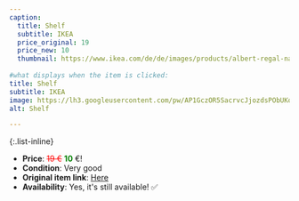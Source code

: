 ```yaml
---
caption:
  title: Shelf
  subtitle: IKEA
  price_original: 19
  price_new: 10
  thumbnail: https://www.ikea.com/de/de/images/products/albert-regal-nadelholz__0088996_pe220776_s5.jpg
  
#what displays when the item is clicked:
title: Shelf
subtitle: IKEA
image: https://lh3.googleusercontent.com/pw/AP1GczOR5SacrvcJjozdsPObUKq7QQw7TXjDLVhIXKq-2jufD9xIrogZf7rXSYyc_yAuXPwt70icHHPfAg0eIEmiZ6AAOXMU6kb_oSfwyrQMOUmcaYjmu6m9roFdEb4m3mIOWBNLqhfcQZvOqct9SQGq2WFjHA=w1220-h1626-s-no-gm?authuser=0
alt: Shelf

---
```

{:.list-inline} 
- **Price**: <span style="color:red"><del>19 €</del></span> <span style="color:green">**10**</span> €!
- **Condition**: Very good
- **Original item link**: [Here](https://www.ikea.com/de/de/p/albert-regal-nadelholz-00111994/)
- **Availability**: Yes, it's still available! ✅
